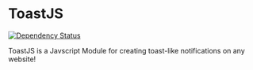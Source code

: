 ToastJS
=======
[![Dependency Status](https://david-dm.org/Ashwell/ToastJS.svg)](https://david-dm.org/Ashwell/ToastJS)

ToastJS is a Javscript Module for creating toast-like notifications on any website!

